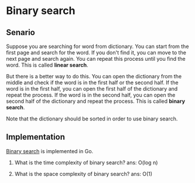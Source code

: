 # Binary search

## Senario

Suppose you are searching for word from dictionary. You can start from the first page and search for the word. If you don't find it, you can move to the next page and search again. You can repeat this process until you find the word. This is called **linear search**.

But there is a better way to do this. You can open the dictionary from the middle and check if the word is in the first half or the second half. If the word is in the first half, you can open the first half of the dictionary and repeat the process. If the word is in the second half, you can open the second half of the dictionary and repeat the process. This is called **binary search**.

Note that the dictionary should be sorted in order to use binary search.

## Implementation

[Binary search](main.go) is implemented in Go.

1) What is the time complexity of binary search?
ans: O(log n)

2) What is the space complexity of binary search?
ans: O(1)